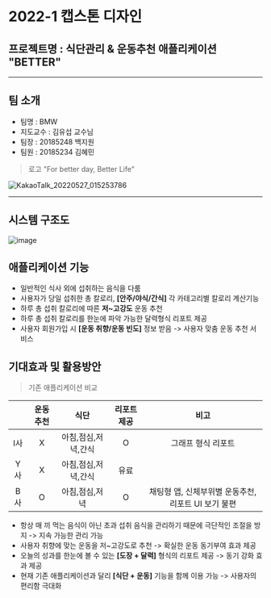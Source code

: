 # 2022-1 캡스톤 디자인 
## 프로젝트명 : 식단관리 & 운동추천 애플리케이션 "BETTER"
---
## 팀 소개
- 팀명 : BMW
- 지도교수 : 김유섭 교수님
- 팀장 : 20185248 백지원
- 팀원 : 20185234 김혜민
> 로고 "For better day, Better Life"

![KakaoTalk_20220527_015253786](https://user-images.githubusercontent.com/101175984/170536729-1d18f47e-2946-418b-b22e-62dc95ee1086.jpg)

---
## 시스템 구조도
![image](https://user-images.githubusercontent.com/101175984/170538015-83d00d58-7e21-4038-b3c6-d917dd88a734.png)

## 애플리케이션 기능

- 일반적인 식사 외에 섭취하는 음식을 다룸
- 사용자가 당일 섭취한 총 칼로리, **[안주/야식/간식]** 각 카테고리별 칼로리 계산기능
- 하루 총 섭취 칼로리에 따른 **저~고강도** 운동 추천
- 하루 총 섭취 칼로리를 한눈에 파악 가능한 달력형식 리포트 제공
- 사용자 회원가입 시 **[운동 취향/운동 빈도]** 정보 받음 -> 사용자 맞춤 운동 추천 서비스


## 기대효과 및 활용방안

> 기존 애플리케이션 비교

||운동추천|식단|리포트 제공|비고|
|:--:|:--:|:--:|:--:|:--:|
|I사|X|아침,점심,저녁,간식|O|그래프 형식 리포트|
|Y사|X|아침,점심,저녁,간식|유료||
|B사|O|아침,점심,저녁|O|채팅형 앱,  신체부위별 운동추천, 리포트 UI 보기 불편|

- 항상 매 끼 먹는 음식이 아닌 초과 섭취 음식을 관리하기 때문에 극단적인 조절을 방지
  -> 지속 가능한 관리 가능
- 사용자 취향에 맞는 운동을 저~고강도로 추천
  -> 확실한 운동 동기부여 효과 제공
- 오늘의 성과를 한눈에 볼 수 있는 **[도장 + 달력]** 형식의 리포트 제공
  -> 동기 강화 효과 제공
- 현재 기존 애플리케이션과 달리 **[식단 + 운동]** 기능을 함께 이용 가능
  -> 사용자의 편리함 극대화

 

